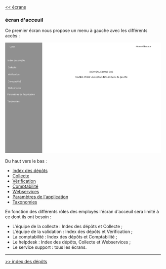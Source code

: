 [<< écrans](./2-2-0-écrans.md)


### écran d'acceuil ### 

Ce premier écran nous propose un menu à gauche avec les différents accès : 

![écran d'accueil](./Images/Menu_acceuil.png)

Du haut vers le bas : 
- [Index des dépôts](./2-2-2-index-dépôts.md)
- [Collecte](./2-2-3-gestion-collecte.md)
- [Vérification](./2-2-4-vérification-données.md)
- [Comptabilité](./2-2-5-comptabilité.md)
- [Webservices](./2-2-6-webservices.md)
- [Paramètres de l'application](./2-2-7-paramètres-application.md)
- [Taxonomies](./2-2-8-taxonomies.md)

En fonction des différents rôles des employés l'écran d'acceuil sera limité à ce dont ils ont besoin :
- L'équipe de la collecte : Index des dépôts et Collecte ;
- L'équipe de la validation : Index des dépôts et Vérification ;
- La comptabilité : Index des dépôts et Comptabilité ;
- Le helpdesk : Index des dépôts, Collecte et Webservices ;
- Le service support : tous les écrans.

---

[>> index des dépôts](2-2-2-index-dépôts.md)
